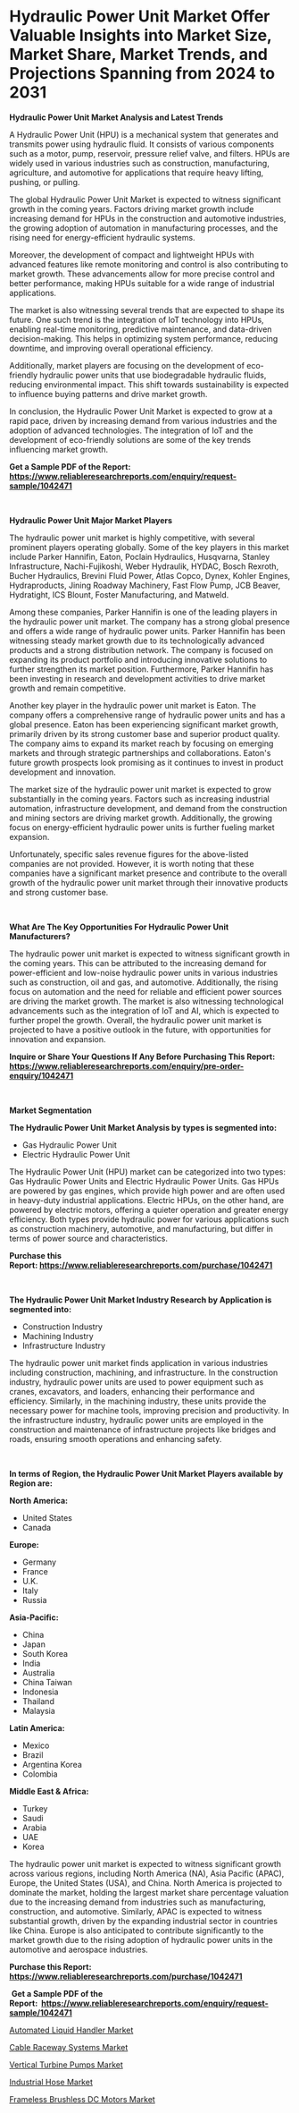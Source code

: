<p><h1>Hydraulic Power Unit Market Offer Valuable Insights into Market Size, Market Share, Market Trends, and Projections Spanning from 2024 to 2031</h1></p><p><strong>Hydraulic Power Unit Market Analysis and Latest Trends</strong></p>
<p><p>A Hydraulic Power Unit (HPU) is a mechanical system that generates and transmits power using hydraulic fluid. It consists of various components such as a motor, pump, reservoir, pressure relief valve, and filters. HPUs are widely used in various industries such as construction, manufacturing, agriculture, and automotive for applications that require heavy lifting, pushing, or pulling.</p><p>The global Hydraulic Power Unit Market is expected to witness significant growth in the coming years. Factors driving market growth include increasing demand for HPUs in the construction and automotive industries, the growing adoption of automation in manufacturing processes, and the rising need for energy-efficient hydraulic systems.</p><p>Moreover, the development of compact and lightweight HPUs with advanced features like remote monitoring and control is also contributing to market growth. These advancements allow for more precise control and better performance, making HPUs suitable for a wide range of industrial applications.</p><p>The market is also witnessing several trends that are expected to shape its future. One such trend is the integration of IoT technology into HPUs, enabling real-time monitoring, predictive maintenance, and data-driven decision-making. This helps in optimizing system performance, reducing downtime, and improving overall operational efficiency.</p><p>Additionally, market players are focusing on the development of eco-friendly hydraulic power units that use biodegradable hydraulic fluids, reducing environmental impact. This shift towards sustainability is expected to influence buying patterns and drive market growth.</p><p>In conclusion, the Hydraulic Power Unit Market is expected to grow at a rapid pace, driven by increasing demand from various industries and the adoption of advanced technologies. The integration of IoT and the development of eco-friendly solutions are some of the key trends influencing market growth.</p></p>
<p><strong>Get a Sample PDF of the Report:&nbsp; <a href="https://www.reliableresearchreports.com/enquiry/request-sample/1042471">https://www.reliableresearchreports.com/enquiry/request-sample/1042471</a></strong></p>
<p>&nbsp;</p>
<p><strong>Hydraulic Power Unit Major Market Players</strong></p>
<p><p>The hydraulic power unit market is highly competitive, with several prominent players operating globally. Some of the key players in this market include Parker Hannifin, Eaton, Poclain Hydraulics, Husqvarna, Stanley Infrastructure, Nachi-Fujikoshi, Weber Hydraulik, HYDAC, Bosch Rexroth, Bucher Hydraulics, Brevini Fluid Power, Atlas Copco, Dynex, Kohler Engines, Hydraproducts, Jining Roadway Machinery, Fast Flow Pump, JCB Beaver, Hydratight, ICS Blount, Foster Manufacturing, and Matweld.</p><p>Among these companies, Parker Hannifin is one of the leading players in the hydraulic power unit market. The company has a strong global presence and offers a wide range of hydraulic power units. Parker Hannifin has been witnessing steady market growth due to its technologically advanced products and a strong distribution network. The company is focused on expanding its product portfolio and introducing innovative solutions to further strengthen its market position. Furthermore, Parker Hannifin has been investing in research and development activities to drive market growth and remain competitive.</p><p>Another key player in the hydraulic power unit market is Eaton. The company offers a comprehensive range of hydraulic power units and has a global presence. Eaton has been experiencing significant market growth, primarily driven by its strong customer base and superior product quality. The company aims to expand its market reach by focusing on emerging markets and through strategic partnerships and collaborations. Eaton's future growth prospects look promising as it continues to invest in product development and innovation.</p><p>The market size of the hydraulic power unit market is expected to grow substantially in the coming years. Factors such as increasing industrial automation, infrastructure development, and demand from the construction and mining sectors are driving market growth. Additionally, the growing focus on energy-efficient hydraulic power units is further fueling market expansion.</p><p>Unfortunately, specific sales revenue figures for the above-listed companies are not provided. However, it is worth noting that these companies have a significant market presence and contribute to the overall growth of the hydraulic power unit market through their innovative products and strong customer base.</p></p>
<p>&nbsp;</p>
<p><strong>What Are The Key Opportunities For Hydraulic Power Unit Manufacturers?</strong></p>
<p><p>The hydraulic power unit market is expected to witness significant growth in the coming years. This can be attributed to the increasing demand for power-efficient and low-noise hydraulic power units in various industries such as construction, oil and gas, and automotive. Additionally, the rising focus on automation and the need for reliable and efficient power sources are driving the market growth. The market is also witnessing technological advancements such as the integration of IoT and AI, which is expected to further propel the growth. Overall, the hydraulic power unit market is projected to have a positive outlook in the future, with opportunities for innovation and expansion.</p></p>
<p><strong>Inquire or Share Your Questions If Any Before Purchasing This Report: <a href="https://www.reliableresearchreports.com/enquiry/pre-order-enquiry/1042471">https://www.reliableresearchreports.com/enquiry/pre-order-enquiry/1042471</a></strong></p>
<p>&nbsp;</p>
<p><strong>Market Segmentation</strong></p>
<p><strong>The Hydraulic Power Unit Market Analysis by types is segmented into:</strong></p>
<p><ul><li>Gas Hydraulic Power Unit</li><li>Electric Hydraulic Power Unit</li></ul></p>
<p><p>The Hydraulic Power Unit (HPU) market can be categorized into two types: Gas Hydraulic Power Units and Electric Hydraulic Power Units. Gas HPUs are powered by gas engines, which provide high power and are often used in heavy-duty industrial applications. Electric HPUs, on the other hand, are powered by electric motors, offering a quieter operation and greater energy efficiency. Both types provide hydraulic power for various applications such as construction machinery, automotive, and manufacturing, but differ in terms of power source and characteristics.</p></p>
<p><strong>Purchase this Report:&nbsp;<a href="https://www.reliableresearchreports.com/purchase/1042471">https://www.reliableresearchreports.com/purchase/1042471</a></strong></p>
<p>&nbsp;</p>
<p><strong>The Hydraulic Power Unit Market Industry Research by Application is segmented into:</strong></p>
<p><ul><li>Construction Industry</li><li>Machining Industry</li><li>Infrastructure Industry</li></ul></p>
<p><p>The hydraulic power unit market finds application in various industries including construction, machining, and infrastructure. In the construction industry, hydraulic power units are used to power equipment such as cranes, excavators, and loaders, enhancing their performance and efficiency. Similarly, in the machining industry, these units provide the necessary power for machine tools, improving precision and productivity. In the infrastructure industry, hydraulic power units are employed in the construction and maintenance of infrastructure projects like bridges and roads, ensuring smooth operations and enhancing safety.</p></p>
<p>&nbsp;</p>
<p><strong>In terms of Region, the Hydraulic Power Unit Market Players available by Region are:</strong></p>
<p>
    <p> <strong> North America: </strong>
        <ul>
            <li>United States</li>
            <li>Canada</li>
        </ul>
        </p> 
    <p> <strong> Europe: </strong>
        <ul>
            <li>Germany</li>
            <li>France</li>
            <li>U.K.</li>
            <li>Italy</li>
            <li>Russia</li>
        </ul>
        </p> 
    <p> <strong> Asia-Pacific: </strong>
        <ul>
            <li>China</li>
            <li>Japan</li>
            <li>South Korea</li>
            <li>India</li>
            <li>Australia</li>
            <li>China Taiwan</li>
            <li>Indonesia</li>
            <li>Thailand</li>
            <li>Malaysia</li>
        </ul>
        </p> 
    <p> <strong> Latin America: </strong>
        <ul>
            <li>Mexico</li>
            <li>Brazil</li>
            <li>Argentina Korea</li>
            <li>Colombia</li>
        </ul>
        </p> 
    <p> <strong> Middle East & Africa: </strong>
        <ul>
            <li>Turkey</li>
            <li>Saudi</li>
            <li>Arabia</li>
            <li>UAE</li>
            <li>Korea</li>
        </ul>
    </p>
    </p>
<p><p>The hydraulic power unit market is expected to witness significant growth across various regions, including North America (NA), Asia Pacific (APAC), Europe, the United States (USA), and China. North America is projected to dominate the market, holding the largest market share percentage valuation due to the increasing demand from industries such as manufacturing, construction, and automotive. Similarly, APAC is expected to witness substantial growth, driven by the expanding industrial sector in countries like China. Europe is also anticipated to contribute significantly to the market growth due to the rising adoption of hydraulic power units in the automotive and aerospace industries.</p></p>
<p><strong>Purchase this Report: <a href="https://www.reliableresearchreports.com/purchase/1042471">https://www.reliableresearchreports.com/purchase/1042471</a></strong></p>
<p>&nbsp;<strong>Get a Sample PDF of the Report:&nbsp;&nbsp;<a href="https://www.reliableresearchreports.com/enquiry/request-sample/1042471">https://www.reliableresearchreports.com/enquiry/request-sample/1042471</a></strong></p>
<p><strong></strong></p>
<p><p><a href="https://github.com/joannesouthgate/Market-Research-Report-List-1/blob/main/automated-liquid-handler-market.md">Automated Liquid Handler Market</a></p><p><a href="https://github.com/julyju69/Market-Research-Report-List-1/blob/main/cable-raceway-systems-market.md">Cable Raceway Systems Market</a></p><p><a href="https://github.com/tamvrosiya/Market-Research-Report-List-2/blob/main/vertical-turbine-pumps-market.md">Vertical Turbine Pumps Market</a></p><p><a href="https://github.com/gaydyna/Market-Research-Report-List-2/blob/main/industrial-hose-market.md">Industrial Hose Market</a></p><p><a href="https://github.com/amonskiyk/Market-Research-Report-List-2/blob/main/frameless-brushless-dc-motors-market.md">Frameless Brushless DC Motors Market</a></p></p>